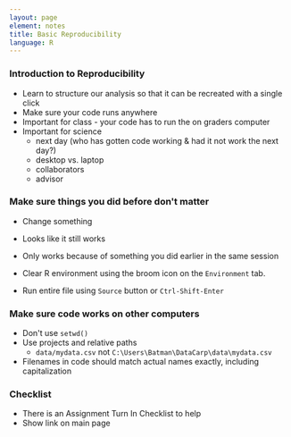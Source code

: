 ```yaml
---
layout: page
element: notes
title: Basic Reproducibility
language: R
---
```


### Introduction to Reproducibility

* Learn to structure our analysis so that it can be recreated with a single click
* Make sure your code runs anywhere
* Important for class - your code has to run the on graders computer
* Important for science
    * next day (who has gotten code working & had it not work the next day?)
	* desktop vs. laptop
	* collaborators
	* advisor

### Make sure things you did before don't matter

* Change something
* Looks like it still works
* Only works because of something you did earlier in the same session

* Clear R environment using the broom icon on the `Environment` tab.
* Run entire file using `Source` button or `Ctrl-Shift-Enter`

### Make sure code works on other computers

* Don't use `setwd()`
* Use projects and relative paths
    * `data/mydata.csv` not `C:\Users\Batman\DataCarp\data\mydata.csv`
* Filenames in code should match actual names exactly, including capitalization

### Checklist

* There is an Assignment Turn In Checklist to help
* Show link on main page
